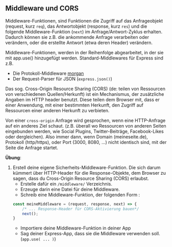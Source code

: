 ##  Middleware und CORS

Middleware-Funktionen, sind Funktionen die Zugriff auf das Anfrageobjekt (request, kurz `req`), das Antwortobjekt (response, kurz `res`) und die folgende Middleware-Funktion (`next`) im Anfrage/Antwort-Zyklus erhalten. Dadurch können sie z.B. die ankommende Anfrage verarbeiten oder verändern, oder die erstellte Antwort (etwa deren Header) verändern.

Middleware-Funktionen, werden in der Reihenfolge abgearbeitet, in der sie mit app.use() hinzugefügt werden. Standard-Middlewares für Express sind z.B.
* Die Protokoll-Middleware [morgan](http://expressjs.com/en/resources/middleware/morgan.html)
* Der Request-Parser für JSON (`express.json()`)

Das sog. Cross-Origin Resource Sharing (CORS) (de: teilen von Ressourcen von verschiedenen Quellen/Herkunft) ist ein Mechanismus, der zusätzliche Angaben im HTTP header benutzt. Diese teilen dem Browser mit, dass er einer Anwendung, mit einer bestimmten Herkunft, den Zugriff auf Ressourcen einer anderen Herkunft zu verbieten.

Von einer `cross-origin` Anfrage wird gesprochen, wenn eine HTTP-Anfrage auf ein anderes Ziel schaut. (z.B. überall wo Ressourcen von anderen Seiten eingebunden werden, wie Social Plugins, Twitter-Beiträge, Facebook-Likes oder dergleichen). Also immer dann, wenn Domain (meineseite.de), Protokoll (http/https), oder Port (3000, 8080, ...) nicht identisch sind, mit der Seite die Anfrage startet.

**Übung**:
1. Erstell deine eigene Sicherheits-Middleware-Funktion. Die sich darum kümmert über HTTP-Header für die Response-Objekte, dem Browser zu sagen, dass du Cross-Origin Resource Sharing (CORS) erlaubst.
    * Erstelle dafür ein `/middleware/` Verzeichnis. 
    * Erzeuge darin eine Datei für deine Middleware.
    * Schreib eine Middleware-Funktion, der folgenden Form :
    ```javascript
    const meineMiddleware = (request, response, next) => {
        /* ... Response-Header für CORS-Aktivierung bauen*/ 
        next();
    }
    ```
    * Importiere deine Middleware-Funktion in deiner App
    * Sag deiner Express-App, dass sie die Middleware verwenden soll. (`app.use( ... )`)
